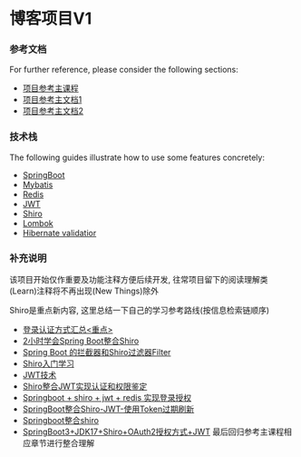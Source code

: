 # 博客项目V1

### 参考文档

For further reference, please consider the following sections:

* [项目参考主课程](https://www.bilibili.com/video/BV1PQ4y1P7hZ)
* [项目参考主文档1](https://segmentfault.com/a/1190000022796031)
* [项目参考主文档2](https://huixiaoyuan.blog.csdn.net/article/details/120659101)

### 技术栈

The following guides illustrate how to use some features concretely:

* [SpringBoot](https://spring.io/projects/spring-boot)
* [Mybatis](https://mybatis.net.cn/getting-started.html)
* [Redis](https://redis.io/)
* [JWT](https://jwt.io/)
* [Shiro](https://shiro.apache.org/)
* [Lombok](https://projectlombok.org/)
* [Hibernate validatior](https://hibernate.org/validator/)

### 补充说明

该项目开始仅作重要及功能注释方便后续开发, 往常项目留下的阅读理解类(Learn)注释将不再出现(New Things)除外

Shiro是重点新内容, 这里总结一下自己的学习参考路线(按信息检索链顺序)

* [登录认证方式汇总<重点>](https://blog.csdn.net/KangYouWei6/article/details/132853548)
* [2小时学会Spring Boot整合Shiro](https://www.bilibili.com/video/BV16C4y187S9?p=1&vd_source=075aef948c83952ee46dddcbee19c5fc)
* [Spring Boot 的拦截器和Shiro过滤器Filter](https://blog.csdn.net/u014598463/article/details/108396581)
* [Shiro入门学习](https://blog.csdn.net/qq_25046827/article/details/123939709?spm=1001.2014.3001.5502)
* [JWT技术](https://blog.csdn.net/qq_25046827/article/details/124004123?spm=1001.2014.3001.5502)
* [Shiro整合JWT实现认证和权限鉴定](https://blog.csdn.net/qq_25046827/article/details/124369012)
* [Springboot + shiro + jwt + redis 实现登录授权](https://segmentfault.com/a/1190000042507868)
* [SpringBoot整合Shiro-JWT-使用Token过期刷新](https://github.com/zhangtianyi0110/Spring-All/blob/master/19-SpringBoot-Shiro-JWT/SpringBoot-Shiro-JWT.md)
* [Springboot整合shiro](https://cloud.tencent.com/developer/article/2342159)
* [SpringBoot3+JDK17+Shiro+OAuth2授权方式+JWT](https://blog.csdn.net/qq_45145629/article/details/135478467)
  最后回归参考主课程相应章节进行整合理解